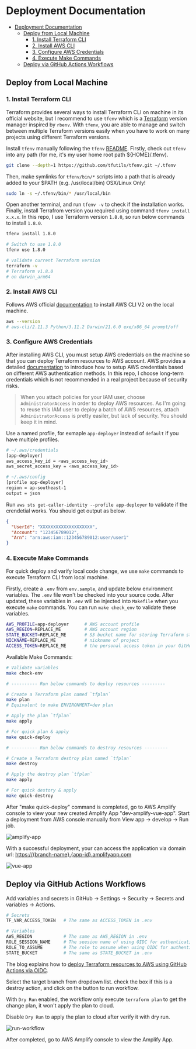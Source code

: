 # Deployment Documentation

- [Deployment Documentation](#deployment-documentation)
  - [Deploy from Local Machine](#deploy-from-local-machine)
    - [1. Install Terraform CLI](#1-install-terraform-cli)
    - [2. Install AWS CLI](#2-install-aws-cli)
    - [3. Configure AWS Credentials](#3-configure-aws-credentials)
    - [4. Execute Make Commands](#4-execute-make-commands)
  - [Deploy via GitHub Actions Workflows](#deploy-via-github-actions-workflows)

## Deploy from Local Machine

### 1. Install Terraform CLI

Terraform provides several ways to install Terraform CLI on machine in its official website, but I recommend to use `tfenv` which is a [Terraform](https://www.terraform.io/) version manager inspired by `rbenv`. With `tfenv`, you are able to manage and switch between multiple Terraform versions easily when you have to work on many projects using different Terraform versions.

Install `tfenv` manually following the `tfenv` [README](https://github.com/tfutils/tfenv). Firstly, check out `tfenv` into any path (for me, it's my user home root path ${HOME}/.tfenv).

```bash
git clone --depth=1 https://github.com/tfutils/tfenv.git ~/.tfenv
```

Then, make symlinks for `tfenv/bin/*` scripts into a path that is already added to your $PATH (e.g. /usr/local/bin) OSX/Linux Only!

```bash
sudo ln -s ~/.tfenv/bin/* /usr/local/bin
```

Open another terminal, and run `tfenv -v` to check if the installation works. Finally, install Terrafrom version you required using command `tfenv install x.x.x`. In this repo, I use Terraform version `1.8.0`, so run below commands to install `1.8.0`.

```bash
tfenv install 1.8.0

# Switch to use 1.8.0
tfenv use 1.8.0

# validate current Terraform version
terraform -v
# Terraform v1.8.0
# on darwin_arm64
```

### 2. Install AWS CLI

Follows AWS official [documentation](https://docs.aws.amazon.com/cli/latest/userguide/getting-started-install.html) to install AWS CLI V2 on the local machine.

```bash
aws --version
# aws-cli/2.11.3 Python/3.11.2 Darwin/21.6.0 exe/x86_64 prompt/off
```

### 3. Configure AWS Credentials

After installing AWS CLI, you must setup AWS credentials on the machine so that you can deploy Terraform resources to AWS account. AWS provides a detailed [documentation](https://docs.aws.amazon.com/cli/latest/userguide/cli-authentication-user.html) to introduce how to setup AWS credentials based on different AWS authentication methods. In this repo, I choose long-term credentials which is not recommended in a real project because of security risks.

> When you attach policies for your IAM user, choose `AdministratorAccess` in order to deploy AWS resources. As I'm going to reuse this IAM user to deploy a batch of AWS resources, attach `AdministratorAccess` is pretty easiler, but lack of security. You should keep it in mind.

Use a named profile, for exmaple `app-deployer` instead of `default` if you have multiple profiles.

```bash
# ~/.aws/credentials
[app-deployer]
aws_access_key_id = <aws_access_key_id>
aws_secret_access_key = <aws_access_key_id>

# ~/.aws/config
[profile app-deployer]
region = ap-southeast-1
output = json
```

Run `aws sts get-caller-identity --profile app-deployer` to validate if the crendetial works. You should get output as below.

```json
{
  "UserId": "XXXXXXXXXXXXXXXXXXXX",
  "Account": "123456789012",
  "Arn": "arn:aws:iam::123456789012:user/user1"
}
```

### 4. Execute Make Commands

For quick deploy and varify local code change, we use `make` commands to execute Terraform CLI from local machine.

Firstly, create a `.env` from `env.sample`, and update below environment variables. The `.env` file won't be checked into your source code. After updated, these variables in `.env` will be injected into `Makefile` when you execute `make` commands. You can run `make check_env` to validate these variables.

```bash
AWS_PROFILE=app-deployer      # AWS account profile
AWS_REGION=REPLACE_ME         # AWS account region
STATE_BUCKET=REPLACE_ME       # S3 bucket name for storing Terraform state files
NICKNAME=REPLACE_ME           # nickname of project
ACCESS_TOKEN=REPLACE_ME       # the personal access token in your GitHub personal account
```

Available Make Commands:

```bash
# Validate variables
make check-env

# ---------- Run below commands to deploy resources ---------

# Create a Terraform plan named `tfplan`
make plan
# Equivalent to make ENVIRONMENT=dev plan

# Apply the plan `tfplan`
make apply

# For quick plan & apply
make quick-deploy

# ---------- Run below commands to destroy resources ---------

# Create a Terraform destroy plan named `tfplan`
make destroy

# Apply the destroy plan `tfplan`
make apply

# For quick destory & apply
make quick-destroy
```

After "make quick-deploy" command is completed, go to AWS Amplify console to view your new created Amplify App "dev-amplify-vue-app". Start a deployment from AWS console manually from View app -> develop -> Run job.

![amplify-app](./images/amplify-app.png)

With a successful deployment, your can access the application via domain url: <https://{branch-name}.{app-id}.amplifyapp.com>

![vue-app](./images/vue-app.png)

## Deploy via GitHub Actions Workflows

Add variables and secrets in GitHub -> Settings -> Security -> Secrets and variables -> Actions.

```bash
# Secrets
TF_VAR_ACCESS_TOKEN   # The same as ACCESS_TOKEN in .env

# Variables
AWS_REGION            # The same as AWS_REGION in .env
ROLE_SESSION_NAME     # The seesion name of using OIDC for authentication
ROLE_TO_ASSUME        # The role to assume when using OIDC for authentication
STATE_BUCKET          # The same as STATE_BUCKET in .env
```

The blog explains how to [deploy Terraform resources to AWS using GitHub Actions via OIDC](https://dev.to/camillehe1992/deploy-terraform-resources-to-aws-using-github-actions-via-oidc-3b9g).

Select the target branch from dropdown list. check the box if this is a destroy action, and click on the button to run workflow.

With `Dry Run` enabled, the workflow only execute `terraform plan` to get the change plan, it won't apply the plan to cloud.

Disable `Dry Run` to apply the plan to cloud after verify it with dry run.

![run-workflow](./images/run-workflow.png)

After completed, go to AWS Amplify console to view the Amplify App.
